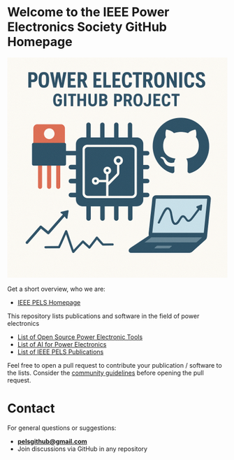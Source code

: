 # Welcome to the IEEE Power Electronics Society GitHub Homepage
<img src="logo.png" width="800">

Get a short overview, who we are:
 * [IEEE PELS Homepage](https://www.ieee-pels.org/)

This repository lists publications and software in the field of power electronics
 * [List of Open Source Power Electronic Tools](https://github.com/IEEE-PELS/awesome-open-source-power-electronics)
 * [List of AI for Power Electronics](https://github.com/IEEE-PELS/ai-for-power-electronics)
 * [List of IEEE PELS Publications](https://github.com/IEEE-PELS/PELS-Publications)

Feel free to open a pull request to contribute your publication / software to the lists. Consider the [community guidelines](https://github.com/IEEE-PELS/community-guidelines) before opening the pull request.

# Contact

For general questions or suggestions:
- **pelsgithub@gmail.com**
- Join discussions via GitHub in any repository
